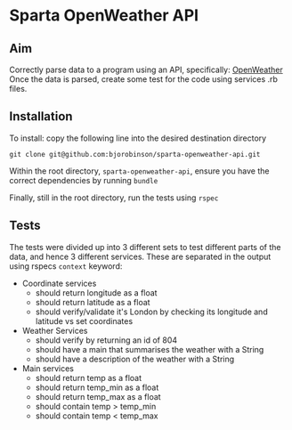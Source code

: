 # Sparta OpenWeather API
## Aim
Correctly parse data to a program using an API, specifically: [OpenWeather](https://openweathermap.org/)
Once the data is parsed, create some test for the code using services .rb files.

## Installation

To install: copy the following line into the desired destination directory

`git clone git@github.com:bjorobinson/sparta-openweather-api.git`

Within the root directory, `sparta-openweather-api`, ensure you have the correct dependencies by running `bundle`

Finally, still in the root directory, run the tests using `rspec`

## Tests

The tests were divided up into 3 different sets to test different parts of the data, and hence 3 different services. These are separated in the output using rspecs `context` keyword:

* Coordinate services
  * should return longitude as a float
  * should return latitude as a float
  * should verify/validate it's London by checking its longitude and latitude vs set coordinates
* Weather Services
  * should verify by returning an id of 804
  * should have a main that summarises the weather with a String
  * should have a description of the weather with a String
* Main services
  * should return temp as a float
  * should return temp_min as a float
  * should return temp_max as a float
  * should contain temp > temp_min
  * should contain temp < temp_max
